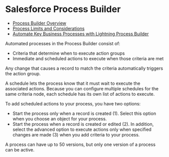 # Salesforce Process Builder

 * [Process Builder Overview](https://help.salesforce.com/articleView?id=process_overview.htm&language=en_US&type=0)
 * [Process Limits and Considerations](https://help.salesforce.com/articleView?id=process_considerations.htm&language=en_US&type=0)
 * [Automate Key Business Processes with Lightning Process Builder](http://pages.mail.salesforce.com/achievemore/automateprocesses/?utm_source=trailhead&utm_medium=resources&utm_campaign=072016)

Automated processes in the Process Builder consist of:
 * Criteria that determine when to execute action groups
 * Immediate and scheduled actions to execute when those criteria are met

Any change that causes a record to match the criteria automatically triggers the action group.

A schedule lets the process know that it must wait to execute the associated actions. Because you can configure multiple schedules for the same criteria node, each schedule has its own list of actions to execute.

To add scheduled actions to your process, you have two options:
 * Start the process only when a record is created (1). Select this option when you choose an object for your process.
 * Start the process when a record is created or edited (2). In addition, select the advanced option to execute actions only when specified changes are made (3) when you add criteria to your process.
 
A process can have up to 50 versions, but only one version of a process can be active.


